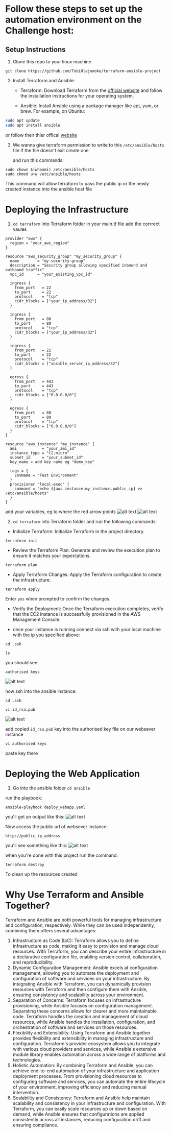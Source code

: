 # Follow these steps to set up the automation environment on the Challenge host:

## Setup Instructions
1. Clone this repo to your linux machine
```
git clone https://github.com/TobiOlajumoke/terraform-ansible-project
```

2. Install Terraform and Ansible:

    - Terraform: Download Terraform from the [official website](https://developer.hashicorp.com/terraform/tutorials/aws-get-started/install-cli) and follow the installation instructions for your operating system.

    - Ansible: Install Ansible using a package manager like apt, yum, or brew. For example, on Ubuntu:
```bash
sudo apt update
sudo apt install ansible
```
or follow their thier offical [website](https://docs.ansible.com/ansible/latest/installation_guide/intro_installation.html#pipx-install)


3. We wanna give terraform permission to write to this `/etc/ansible/hosts` file
if the file doesn't exit create one

    and run this commands:

```
sudo chown $(whoami) /etc/ansible/hosts
sudo chmod u+w /etc/ansible/hosts

```
This command will allow terraform to pass the public ip or the newly created instance into the ansible host file

# Deploying the Infrastructure
1. `cd terraform` into Terraform folder
in your main.tf file add the corrrect vaules

```
provider "aws" {
  region = "your_aws_region"
}

resource "aws_security_group" "my_security_group" {
  name        = "my-security-group"
  description = "Security group allowing specified inbound and outbound traffic"
  vpc_id      = "your_existing_vpc_id"

  ingress {
    from_port   = 22
    to_port     = 22
    protocol    = "tcp"
    cidr_blocks = ["your_ip_address/32"]
  }

  ingress {
    from_port   = 80
    to_port     = 80
    protocol    = "tcp"
    cidr_blocks = ["your_ip_address/32"]
  }

  ingress {
    from_port   = 22
    to_port     = 22
    protocol    = "tcp"
    cidr_blocks = ["ansible_server_ip_address/32"]
  }

  egress {
    from_port   = 443
    to_port     = 443
    protocol    = "tcp"
    cidr_blocks = ["0.0.0.0/0"]
  }

  egress {
    from_port   = 80
    to_port     = 80
    protocol    = "tcp"
    cidr_blocks = ["0.0.0.0/0"]
  }
}

resource "aws_instance" "my_instance" {
  ami           = "your_ami_id"
  instance_type = "t2.micro"
  subnet_id     = "your_subnet_id"
  key_name = add key name eg "demo_key"

  tags = {
    EnvName = "Test Environment"
  }
  provisioner "local-exec" {
    command = "echo ${aws_instance.my_instance.public_ip} >> /etc/ansible/hosts"
  }
}
```
add your variables, eg to where the red arrow points
![alt text](images/terrafrom_main.png)
![alt text](images/terrafrom_main_contd.png)


2. `cd terraform` into Terraform folder and run the following commands:


- Initialize Terraform: Initialize Terraform in the project directory.
```
terraform init
```
- Review the Terraform Plan: Generate and review the execution plan to ensure it matches your expectations.
```
terraform plan
```

- Apply Terraform Changes: Apply the Terraform configuration to create the infrastructure.
```
terraform apply
```

Enter `yes` when prompted to confirm the changes.

- Verify the Deployment: Once the Terraform execution completes, verify that the EC2 instance is successfully provisioned in the AWS Management Console.

- once your instance is running connect via ssh with your local machine with the ip you specified above:


```
cd .ssh
```
```
ls
```

you should see:
```
authorised keys
```
![alt text](images/rsa.png)

now ssh into the ansible instance:
```
cd .ssh
```

```
vi id_rsa.pub
```
![alt text](images/ansible_server_id_rsa.png)

add copied `id_rsa.pub` key into the authorised key file on our websever instance

```
vi authorised keys
```
paste key there

# Deploying the Web Application
1. Go into the ansible folder `cd ansible`

run the playbook:
```
ansible-playbook deploy_webapp.yaml
```

you'll get an output like this:
![alt text](<images/run playbook.png>)


Now access the public url of websever instance:

```
http://public_ip_address
```

you'll see something like this:
![alt text](images/public_instance.png)



when you're done with this project run the command:
```
terraform destroy
```
To clean up the resources created


# Why Use Terraform and Ansible Together?
Terraform and Ansible are both powerful tools for managing infrastructure and configuration, respectively. While they can be used independently, combining them offers several advantages:

1. Infrastructure as Code (IaC): Terraform allows you to define infrastructure as code, making it easy to provision and manage cloud resources. With Terraform, you can describe your entire infrastructure in a declarative configuration file, enabling version control, collaboration, and reproducibility.
2. Dynamic Configuration Management: Ansible excels at configuration management, allowing you to automate the deployment and configuration of software and services on your infrastructure. By integrating Ansible with Terraform, you can dynamically provision resources with Terraform and then configure them with Ansible, ensuring consistency and scalability across your environment.
3. Separation of Concerns: Terraform focuses on infrastructure provisioning, while Ansible focuses on configuration management. Separating these concerns allows for clearer and more maintainable code. Terraform handles the creation and management of cloud resources, while Ansible handles the installation, configuration, and orchestration of software and services on those resources.
4. Flexibility and Extensibility: Using Terraform and Ansible together provides flexibility and extensibility in managing infrastructure and configuration. Terraform's provider ecosystem allows you to integrate with various cloud providers and services, while Ansible's extensive module library enables automation across a wide range of platforms and technologies.
5. Holistic Automation: By combining Terraform and Ansible, you can achieve end-to-end automation of your infrastructure and application deployment processes. From provisioning cloud resources to configuring software and services, you can automate the entire lifecycle of your environment, improving efficiency and reducing manual intervention.
6. Scalability and Consistency: Terraform and Ansible help maintain scalability and consistency in your infrastructure and configuration. With Terraform, you can easily scale resources up or down based on demand, while Ansible ensures that configurations are applied consistently across all instances, reducing configuration drift and ensuring compliance.

